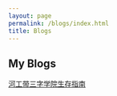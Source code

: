```yaml
---
layout: page
permalink: /blogs/index.html
title: Blogs
---
```


## My Blogs

[河工带三字学院生存指南](./blogs/%E7%94%9F%E5%AD%98%E6%89%8B%E5%86%8C.md)

